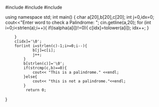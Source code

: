#include <iostream>
#include <cstdlib>
#include <cctype> 


using namespace std;
int main() {
	char a[20],b[20],c[20];
	int j=0,idx=0;
	cout<<"Enter word to check a Palindrome: ";
	cin.getline(a,20);
	for (int i=0;i<strlen(a);i++){
			if(isalpha(a[i])!=0){
				c[idx]=tolower(a[i]);
				idx++;
			}
			
		}
		c[idx]='\0';
		for(int i=strlen(c)-1;i>=0;i--){
				b[j]=c[i];
				j++;
			}
			b[strlen(c)]='\0';
			if(strcmp(c,b)==0){
				cout<< "This is a palindrome." <<endl;
			}else{
				cout<< "this is not a palindrome."<<endl;
			}
			 return 0;

	
	
	
}
